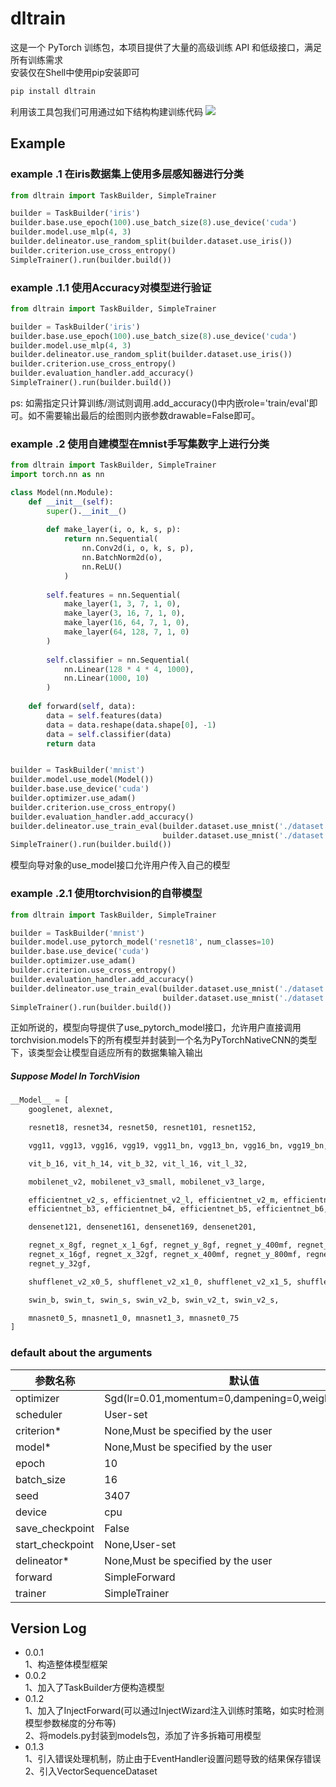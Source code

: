 # dltrain
这是一个 PyTorch 训练包，本项目提供了大量的高级训练 API 和低级接口，满足所有训练需求
<br/>
安装仅在Shell中使用pip安装即可
```bash
pip install dltrain
```
利用该工具包我们可用通过如下结构构建训练代码
<img src="img/dltrain.png"/>

## Example
### example .1 在iris数据集上使用多层感知器进行分类
```python
from dltrain import TaskBuilder, SimpleTrainer

builder = TaskBuilder('iris')
builder.base.use_epoch(100).use_batch_size(8).use_device('cuda')
builder.model.use_mlp(4, 3)
builder.delineator.use_random_split(builder.dataset.use_iris())
builder.criterion.use_cross_entropy()
SimpleTrainer().run(builder.build())
```

### example .1.1 使用Accuracy对模型进行验证
```python
from dltrain import TaskBuilder, SimpleTrainer

builder = TaskBuilder('iris')
builder.base.use_epoch(100).use_batch_size(8).use_device('cuda')
builder.model.use_mlp(4, 3)
builder.delineator.use_random_split(builder.dataset.use_iris())
builder.criterion.use_cross_entropy()
builder.evaluation_handler.add_accuracy()
SimpleTrainer().run(builder.build())
```
ps: 如需指定只计算训练/测试则调用.add_accuracy()中内嵌role='train/eval'即可。如不需要输出最后的绘图则内嵌参数drawable=False即可。

### example .2 使用自建模型在mnist手写集数字上进行分类
```python
from dltrain import TaskBuilder, SimpleTrainer
import torch.nn as nn

class Model(nn.Module):
    def __init__(self):
        super().__init__()
        
        def make_layer(i, o, k, s, p):
            return nn.Sequential(
                nn.Conv2d(i, o, k, s, p),
                nn.BatchNorm2d(o),
                nn.ReLU()
            )
        
        self.features = nn.Sequential(
            make_layer(1, 3, 7, 1, 0),
            make_layer(3, 16, 7, 1, 0),
            make_layer(16, 64, 7, 1, 0),
            make_layer(64, 128, 7, 1, 0)
        )
        
        self.classifier = nn.Sequential(
            nn.Linear(128 * 4 * 4, 1000),
            nn.Linear(1000, 10)
        )
        
    def forward(self, data):
        data = self.features(data)
        data = data.reshape(data.shape[0], -1)
        data = self.classifier(data)
        return data


builder = TaskBuilder('mnist')
builder.model.use_model(Model())
builder.base.use_device('cuda')
builder.optimizer.use_adam()
builder.criterion.use_cross_entropy()
builder.evaluation_handler.add_accuracy()
builder.delineator.use_train_eval(builder.dataset.use_mnist('./dataset', True),
                                  builder.dataset.use_mnist('./dataset', False))
SimpleTrainer().run(builder.build())
```
模型向导对象的use_model接口允许用户传入自己的模型

### example .2.1 使用torchvision的自带模型
```python
from dltrain import TaskBuilder, SimpleTrainer

builder = TaskBuilder('mnist')
builder.model.use_pytorch_model('resnet18', num_classes=10)
builder.base.use_device('cuda')
builder.optimizer.use_adam()
builder.criterion.use_cross_entropy()
builder.evaluation_handler.add_accuracy()
builder.delineator.use_train_eval(builder.dataset.use_mnist('./dataset', True),
                                  builder.dataset.use_mnist('./dataset', False))
SimpleTrainer().run(builder.build())
```
正如所说的，模型向导提供了use_pytorch_model接口，允许用户直接调用torchvision.models下的所有模型并封装到一个名为PyTorchNativeCNN的类型下，该类型会让模型自适应所有的数据集输入输出
##### Suppose Model In TorchVision
```python
__Model__ = [
    googlenet, alexnet,

    resnet18, resnet34, resnet50, resnet101, resnet152,

    vgg11, vgg13, vgg16, vgg19, vgg11_bn, vgg13_bn, vgg16_bn, vgg19_bn,

    vit_b_16, vit_h_14, vit_b_32, vit_l_16, vit_l_32,

    mobilenet_v2, mobilenet_v3_small, mobilenet_v3_large,

    efficientnet_v2_s, efficientnet_v2_l, efficientnet_v2_m, efficientnet_b0, efficientnet_b1, efficientnet_b2,
    efficientnet_b3, efficientnet_b4, efficientnet_b5, efficientnet_b6, efficientnet_b7,

    densenet121, densenet161, densenet169, densenet201,

    regnet_x_8gf, regnet_x_1_6gf, regnet_y_8gf, regnet_y_400mf, regnet_y_128gf, regnet_y_1_6gf, regnet_x_3_2gf,
    regnet_x_16gf, regnet_x_32gf, regnet_x_400mf, regnet_y_800mf, regnet_x_800mf, regnet_y_3_2gf, regnet_y_16gf,
    regnet_y_32gf,

    shufflenet_v2_x0_5, shufflenet_v2_x1_0, shufflenet_v2_x1_5, shufflenet_v2_x2_0,

    swin_b, swin_t, swin_s, swin_v2_b, swin_v2_t, swin_v2_s,

    mnasnet0_5, mnasnet1_0, mnasnet1_3, mnasnet0_75
]
```
### default about the arguments
| 参数名称             | 默认值                                                |    
|------------------|----------------------------------------------------|
| optimizer        | Sgd(lr=0.01,momentum=0,dampening=0,weight_decay=0) |
| scheduler        | User-set                                           |
| criterion*       | None,Must be specified by the user                 |    
| model*           | None,Must be specified by the user                 |
| epoch            | 10                                                 |
| batch_size       | 16                                                 |
| seed             | 3407                                               |
| device           | cpu                                                |
| save_checkpoint  | False                                              |
| start_checkpoint | None,User-set                                      |
| delineator*      | None,Must be specified by the user                 |
| forward          | SimpleForward                                      |
| trainer          | SimpleTrainer                                      |

## Version Log
- 0.0.1<br/>
1、构造整体模型框架
- 0.0.2<br/>
1、加入了TaskBuilder方便构造模型
- 0.1.2<br/>
1、加入了InjectForward(可以通过InjectWizard注入训练时策略，如实时检测模型参数梯度的分布等)<br/>
2、将models.py封装到models包，添加了许多拆箱可用模型
- 0.1.3<br/>
1、引入错误处理机制，防止由于EventHandler设置问题导致的结果保存错误<br/>
2、引入VectorSequenceDataset<br/>
